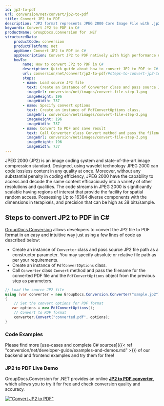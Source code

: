 ```yaml
---
id: jp2-to-pdf
url: conversion/net/convert/jp2-to-pdf
title: Convert JP2 to PDF
description: "JP2 format represents JPEG 2000 Core Image File with .jp2 extension. Learn how to convert JP2 to PDF file programmatically in C# language using GroupDocs.Conversion for .NET library."
keywords: Convert JP2 to PDF in C#
productName: GroupDocs.Conversion for .NET
structuredData:
    productCode: conversion
    productPlatform: net
    appName: Convert JP2 to PDF in C#
    appDescription: Convert JP2 to PDF natively with high performance using C# language and server side GroupDocs.Conversion for .NET APIs, without the use of any software like Microsoft or Open Office.
    howTo:
        name: How to convert JP2 to PDF in C# 
        description: Quick guide about how to convert JP2 to PDF in C# with high performance and accuracy.
        url: conversion/net/convert/jp2-to-pdf/#steps-to-convert-jp2-to-pdf-in-c
        steps:
        - name: Load source JP2 file 
          text: Create an instance of Converter class and pass source JP2 file path as a constructor parameter. You may specify absolute or relative file path as per your requirements. 
          imageUrl: conversion/net/images/convert-file-step-1.png
          imageHeight: 196
          imageWidth: 737
        - name: Specify convert options 
          text: Create an instance of PdfConvertOptions class.
          imageUrl: conversion/net/images/convert-file-step-2.png
          imageHeight: 196
          imageWidth: 737
        - name: Convert to PDF and save result 
          text: Call Converter class Convert method and pass the filename for the converted HTML file and the PdfConvertOptions object from the previous step as parameters.
          imageUrl: conversion/net/images/convert-file-step-3.png
          imageHeight: 196
          imageWidth: 737
---
```


JPEG 2000 (JP2) is an image coding system and state-of-the-art image compression standard. Designed, using wavelet technology JPEG 2000 can code lossless content in any quality at once. Moreover, without any substantial penalty in coding efficiency, JPEG 2000  have the capability to access and decode the same content efficaciously into a variety of other resolutions and qualities. The code streams in JPEG 2000 is significantly scalable having regions of interest that provide the facility for spatial random access. Possessing Up to 16384 diverse components with the dimensions in terapixels, and precision that can be high as 38 bits/sample.

## Steps to convert JP2 to PDF in C#

[GroupDocs.Conversion](https://products.groupdocs.com/conversion/net) allows developers to convert the JP2 file to PDF format in an easy and intuitive way just using a few lines of code as described below:

* Create an instance of `Converter` class and pass source JP2 file path as a constructor parameter. You may specify absolute or relative file path as per your requirements. 
* Create an instance of `PdfConvertOptions` class.
* Call `Converter` class `Convert` method and pass the filename for the converted PDF file and the `PdfConvertOptions` object from the previous step as parameters.

```csharp
// Load the source JP2 file
using (var converter = new GroupDocs.Conversion.Converter("sample.jp2"))
{
    // Set the convert options for PDF format
   var options = new PdfConvertOptions();
    // Convert to PDF format
    converter.Convert("converted.pdf", options);
}
```

### Code Examples

Please find more [use-cases and complete C# sources]({{< ref "conversion/net/developer-guide/examples-and-demos.md" >}}) of our backend and frontend examples and try them for free!

### JP2 to PDF Live Demo

GroupDocs.Conversion for .NET provides an online [**JP2 to PDF converter**](https://products.groupdocs.app/conversion/jp2-to-pdf), which allows you to try it for free and check conversion quality and accuracy.

[!["Convert JP2 to PDF"](conversion/net/images/convert-to-pdf/convert-jp2-to-pdf.png)](https://products.groupdocs.app/conversion/jp2-to-pdf)